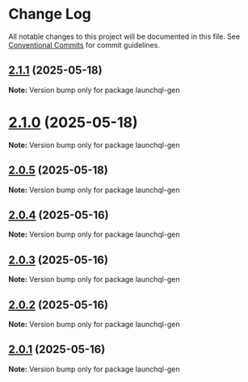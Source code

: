 # Change Log

All notable changes to this project will be documented in this file.
See [Conventional Commits](https://conventionalcommits.org) for commit guidelines.

## [2.1.1](https://github.com/launchql/launchql/compare/launchql-gen@2.1.0...launchql-gen@2.1.1) (2025-05-18)

**Note:** Version bump only for package launchql-gen





# [2.1.0](https://github.com/launchql/launchql/compare/launchql-gen@2.0.5...launchql-gen@2.1.0) (2025-05-18)

**Note:** Version bump only for package launchql-gen





## [2.0.5](https://github.com/launchql/launchql/compare/launchql-gen@2.0.4...launchql-gen@2.0.5) (2025-05-18)

**Note:** Version bump only for package launchql-gen





## [2.0.4](https://github.com/launchql/launchql/compare/launchql-gen@2.0.3...launchql-gen@2.0.4) (2025-05-16)

**Note:** Version bump only for package launchql-gen





## [2.0.3](https://github.com/launchql/launchql/compare/launchql-gen@2.0.2...launchql-gen@2.0.3) (2025-05-16)

**Note:** Version bump only for package launchql-gen





## [2.0.2](https://github.com/launchql/launchql/compare/launchql-gen@2.0.1...launchql-gen@2.0.2) (2025-05-16)

**Note:** Version bump only for package launchql-gen





## [2.0.1](https://github.com/launchql/launchql/compare/launchql-gen@0.3.20...launchql-gen@2.0.1) (2025-05-16)

**Note:** Version bump only for package launchql-gen
